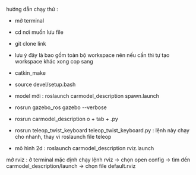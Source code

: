 

hướng dẫn chạy thử :
- mở terminal
- cd nơi muốn lưu file 
- git clone link
- lưu ý đây là bao gồm toàn bộ workspace nên nếu cần thì tự tạo workspace khác xong cop sang 
- catkin_make
- source devel/setup.bash

- model mới : roslaunch carmodel_description spawn.launch
- rosrun gazebo_ros gazebo --verbose
- rosrun carmodel_description o + tab + .py
- rosrun teleop_twist_keyboard teleop_twist_keyboard.py : lệnh này chạy cho nhanh, thay vì roslaunch file teleop
- mô hình 2d : roslaunch carmodel_description rviz.launch

mở rviz : ở terminal mặc định chạy lệnh rviz -> chọn open config -> tìm đến carmodel_description/launch -> chọn file default.rviz 